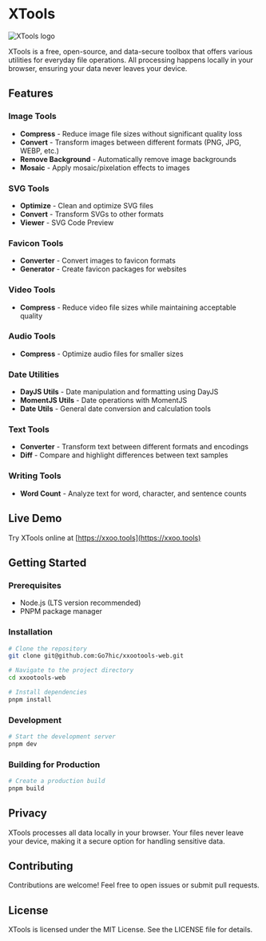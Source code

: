 # XTools

![XTools logo](/public/logo.png)

XTools is a free, open-source, and data-secure toolbox that offers various utilities for everyday file operations. All processing happens locally in your browser, ensuring your data never leaves your device.

## Features

### Image Tools
- **Compress** - Reduce image file sizes without significant quality loss
- **Convert** - Transform images between different formats (PNG, JPG, WEBP, etc.)
- **Remove Background** - Automatically remove image backgrounds
- **Mosaic** - Apply mosaic/pixelation effects to images

### SVG Tools
- **Optimize** - Clean and optimize SVG files
- **Convert** - Transform SVGs to other formats
- **Viewer** - SVG Code Preview

### Favicon Tools
- **Converter** - Convert images to favicon formats
- **Generator** - Create favicon packages for websites

### Video Tools
- **Compress** - Reduce video file sizes while maintaining acceptable quality

### Audio Tools
- **Compress** - Optimize audio files for smaller sizes

### Date Utilities
- **DayJS Utils** - Date manipulation and formatting using DayJS
- **MomentJS Utils** - Date operations with MomentJS
- **Date Utils** - General date conversion and calculation tools

### Text Tools
- **Converter** - Transform text between different formats and encodings
- **Diff** - Compare and highlight differences between text samples

### Writing Tools
- **Word Count** - Analyze text for word, character, and sentence counts

## Live Demo

Try XTools online at [https://xxoo.tools](https://xxoo.tools)

## Getting Started

### Prerequisites
- Node.js (LTS version recommended)
- PNPM package manager

### Installation

```bash
# Clone the repository
git clone git@github.com:Go7hic/xxootools-web.git

# Navigate to the project directory
cd xxootools-web

# Install dependencies
pnpm install
```

### Development

```bash
# Start the development server
pnpm dev
```

### Building for Production

```bash
# Create a production build
pnpm build
```

## Privacy

XTools processes all data locally in your browser. Your files never leave your device, making it a secure option for handling sensitive data.

## Contributing

Contributions are welcome! Feel free to open issues or submit pull requests.

## License

XTools is licensed under the MIT License. See the LICENSE file for details.